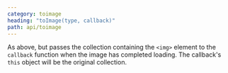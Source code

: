 ```yaml
---
category: toimage
heading: "toImage(type, callback)"
path: api/toimage
---
```



As above, but passes the collection containing the `<img>` element to the `callback` function when the image has completed loading. The callback's `this` object will be the original collection.

